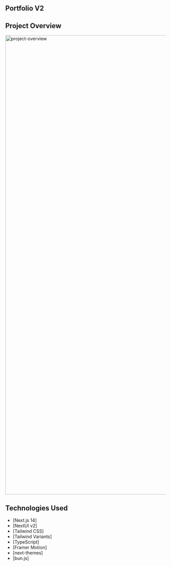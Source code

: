 ## Portfolio V2

## Project Overview
<img width="1440" alt="project-overview" src="https://github.com/khasherdenekb/portfolio-kb/assets/98733664/c78d551f-4a59-429b-aeeb-a1f0982f0122">

## Technologies Used

- [Next.js 14]
- [NextUI v2]
- [Tailwind CSS]
- [Tailwind Variants]
- [TypeScript]
- [Framer Motion]
- [next-themes]
- [bun.js]

